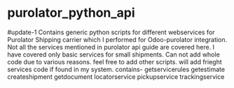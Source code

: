 # purolator_python_api
#update-1
Contains generic python scripts for different webservices for Purolator Shipping carrier which I performed for Odoo-purolator integration.
Not all the services mentioned in purolator api guide are covered here.
I have covered only basic services for small shipments.
Can not add whole code due to various reasons.
feel free to add other scripts.
will add frieght services code if found in my system.
contains-
getservicerules
getestimate
createshipment
getdocument
locatorservice
pickupservice
trackingservice
